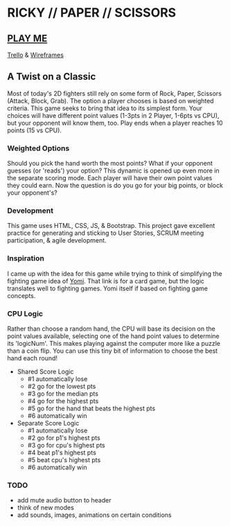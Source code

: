 # RICKY // PAPER // SCISSORS

## [PLAY ME](https://rickytranmer.github.io/ricky-paper-scissors/)

[Trello](https://trello.com/b/enXXdmEj/wdi-6-project-1) & [Wireframes](https://drive.google.com/open?id=1szioAdYoNQNIWoCWDdpcaTEwnO5-bF2E)

## A Twist on a Classic

Most of today's 2D fighters still rely on some form of Rock, Paper, Scissors (Attack, Block, Grab).  The option a player chooses is based on weighted criteria.  This game seeks to bring that idea to its simplest form.  Your choices will have different point values (1-3pts in 2 Player, 1-6pts vs CPU), but your opponent will know them, too.  Play ends when a player reaches 10 points (15 vs CPU).

### Weighted Options

Should you pick the hand worth the most points?  What if your opponent guesses (or 'reads') your option?  This dynamic is opened up even more in the separate scoring mode.  Each player will have their own point values they could earn.  Now the question is do you go for your big points, or block your opponent's?

### Development

This game uses HTML, CSS, JS, & Bootstrap.  This project gave excellent practice for generating and sticking to User Stories, SCRUM meeting participation, & agile development.

### Inspiration

I came up with the idea for this game while trying to think of simplifying the fighting game idea of [Yomi](http://forums.shoryuken.com/discussion/113407/yomi-thread-yomi-the-japanese-word-for-reading-the-mind-of-your-opponent).  That link is for a card game, but the logic translates well to fighting games.  Yomi itself if based on fighting game concepts.

### CPU Logic

Rather than choose a random hand, the CPU will base its decision on the point values available, selecting one of the hand point values to determine its 'logicNum'.  This makes playing against the computer more like a puzzle than a coin flip.  You can use this tiny bit of information to choose the best hand each round!

- Shared Score Logic
	- #1 automatically lose
	- #2 go for the lowest pts
	- #3 go for the median pts
	- #4 go for the highest pts
	- #5 go for the hand that beats the highest pts
	- #6 automatically win
- Separate Score Logic
	- #1 automatically lose
	- #2 go for p1's highest pts
	- #3 go for cpu's highest pts
	- #4 beat p1's highest pts
	- #5 beat cpu's highest pts
	- #6 automatically win

### TODO

- add mute audio button to header
- think of new modes
- add sounds, images, animations on certain conditions